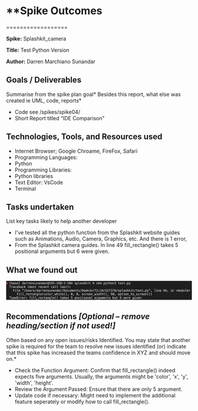 # \*\*Spike Outcomes

==================

**Spike:** Splashkit_camera

**Title:** Test Python Version

**Author:** Darren Marchiano Sunandar

## Goals / Deliverables

Summarise from the spike plan goal* Besides this report, what else was created ie UML, code,
reports*

- Code see /spikes/spike04/
- Short Report titled “IDE Comparison”

## Technologies, Tools, and Resources used

- Internet Browser; Google Chroame, FireFox, Safari
- Programming Languages:
- Python
- Programming Libraries:
- Python libraries
- Text Editor: VsCode
- Terminal

## Tasks undertaken

List key tasks likely to help another developer

- I've tested all the python function from the Splashkit website guides such as Animations, Audio, Camera, Graphics, etc. And there is 1 error,
- From the Splashkit camera guides. In line 49 fill_rectangle() takes 5 positional arguments but 6 were given.

## What we found out

![alt text](image.png)

## Recommendations _[Optional – remove heading/section if not used!]_

Often based on any open issues/risks Identified. You may state that another spike is required for
the team to resolve new issues identified (or) indicate that this spike has increased the teams
confidence in XYZ and should move on.\*

- Check the Function Argument: Confirm that fill_rectangle() indeed expects five arguments. Usually, the arguments might be 'color', 'x', 'y', 'width', 'height'.
- Review the Argument Passed: Ensure that there are only 5 argument.
- Update code if necessary: Might need to implement the additional feature seperately or modify how to call fill_rectangle().